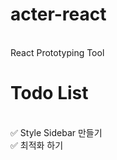 ﻿# acter-react
<br>React Prototyping Tool
# Todo List
<br>:white_check_mark: Style Sidebar 만들기
<br>:white_check_mark: 최적화 하기
